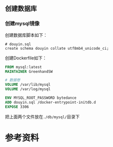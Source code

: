 ## 创建数据库

### 创建mysql镜像

创建数据库脚本如下：

```mysql
# douyin.sql
create schema douyin collate utf8mb4_unicode_ci;
```

创建Dockerfile如下：

```dockerfile
FROM mysql:latest
MAINTAINER GreenhandSW

# 数据卷
VOLUME /var/lib/mysql
VOLUME /var/log/mysql

ENV MYSQL_ROOT_PASSWORD bytedance
ADD douyin.sql /docker-entrypoint-initdb.d
EXPOSE 3306
```

把上面两个文件放在`./db/mysql/`目录下



# 参考资料

[^ 1]: [Creating MySQL Image with Docker File](https://jojozhuang.github.io/architecture/creating-mysql-image-with-docker-file)

